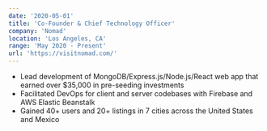 ```yaml
---
date: '2020-05-01'
title: 'Co-Founder & Chief Technology Officer'
company: 'Nomad'
location: 'Los Angeles, CA'
range: 'May 2020 - Present'
url: 'https://visitnomad.com/'
---
```


- Lead development of MongoDB/Express.js/Node.js/React web app that earned over $35,000 in pre-seeding investments
- Facilitated DevOps for client and server codebases with Firebase and AWS Elastic Beanstalk
- Gained 40+ users and 20+ listings in 7 cities across the United States and Mexico
